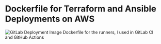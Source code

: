 # Dockerfile for Terraform and Ansible Deployments on AWS
![GitLab Deployment Image](https://github.com/ArunaLakmal/Dockerfile-Terraform-Ansible-AWS/workflows/GitLab%20Deployment%20Image/badge.svg)
Dockerfile for the runners, I used in GitLab CI and GitHub Actions
